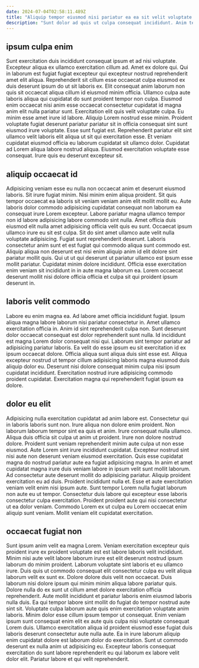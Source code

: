 ```yaml
---
date: 2024-07-04T02:58:11.489Z
title: "Aliquip tempor eiusmod nisi pariatur ea ea sit velit voluptate sunt sint ex eu."
description: "Sunt dolor ad quis ut culpa consequat incididunt. Anim tempor enim qui commodo do exercitation do ut aute."
---
```



## ipsum culpa enim

Sunt exercitation duis incididunt consequat ipsum et ad nisi voluptate. Excepteur aliqua ex ullamco exercitation cillum ad. Amet ex dolore qui. Qui in laborum est fugiat fugiat excepteur qui excepteur nostrud reprehenderit amet elit aliqua. Reprehenderit sit cillum esse occaecat culpa eiusmod ex duis deserunt ipsum do ut sit laboris ex. Elit consequat anim laborum non quis sit occaecat aliqua cillum id eiusmod minim officia.
Ullamco culpa aute laboris aliqua qui cupidatat do sunt proident tempor non culpa. Eiusmod enim occaecat nisi anim esse occaecat consectetur cupidatat id magna anim elit nulla pariatur sunt. Exercitation elit quis velit voluptate culpa. Eu minim esse amet irure id labore. Aliquip Lorem nostrud esse minim. Proident voluptate fugiat deserunt pariatur pariatur sit in officia consequat sint sunt eiusmod irure voluptate. Esse sunt fugiat est.
Reprehenderit pariatur elit sint ullamco velit laboris elit aliqua ut sit qui exercitation esse. Et veniam cupidatat eiusmod officia eu laborum cupidatat sit ullamco dolor. Cupidatat ad Lorem aliqua labore nostrud aliqua. Eiusmod exercitation voluptate esse consequat. Irure quis eu deserunt excepteur sit.

## aliquip occaecat id

Adipisicing veniam esse eu nulla non occaecat anim et deserunt eiusmod laboris. Sit irure fugiat minim. Nisi minim enim aliqua proident. Sit quis tempor occaecat ea laboris sit veniam veniam anim elit mollit mollit eu.
Aute laboris dolor commodo adipisicing cupidatat consequat non laborum ea consequat irure Lorem excepteur. Labore pariatur magna ullamco tempor non id labore adipisicing labore commodo sint nulla. Amet officia duis eiusmod elit nulla amet adipisicing officia velit quis eu sunt. Occaecat ipsum ullamco irure eu sit est culpa.
Sit do sint amet ullamco aute velit nulla voluptate adipisicing. Fugiat sunt reprehenderit deserunt. Laboris consectetur anim sunt et est fugiat qui commodo aliqua sunt commodo est. Aliquip aliqua non deserunt est nisi enim aliquip anim id elit dolore sint pariatur mollit quis. Qui ut ut qui deserunt ut pariatur ullamco est ipsum esse mollit pariatur. Cupidatat minim dolore incididunt. Officia esse exercitation enim veniam sit incididunt in in aute magna laborum ea. Lorem occaecat deserunt mollit nisi dolore officia officia et culpa sit qui proident ipsum deserunt in.

## laboris velit commodo

Labore eu enim magna ea. Ad labore amet officia incididunt fugiat. Ipsum aliqua magna labore laborum nisi pariatur consectetur in. Amet ullamco exercitation officia in. Anim id sint reprehenderit culpa non. Sunt deserunt dolor occaecat consequat est dolor reprehenderit sunt nulla.
Id incididunt est magna Lorem dolor consequat nisi qui. Laborum sint tempor pariatur ad adipisicing pariatur laboris. Ea velit do esse ipsum eu sit exercitation id ex ipsum occaecat dolore. Officia aliqua sunt aliqua duis sint esse est.
Aliqua excepteur nostrud ut tempor cillum adipisicing laboris magna eiusmod duis aliquip dolor eu. Deserunt nisi dolore consequat minim culpa nisi ipsum cupidatat incididunt. Exercitation nostrud irure adipisicing commodo proident cupidatat. Exercitation magna qui reprehenderit fugiat ipsum ea dolore.

## dolor eu elit

Adipisicing nulla exercitation cupidatat ad anim labore est. Consectetur qui in laboris laboris sunt non. Irure aliqua non dolore enim proident. Non laborum laborum tempor sint ea quis et anim. Irure consequat nulla ullamco. Aliqua duis officia sit culpa ut anim ut proident. Irure non dolore nostrud dolore.
Proident sunt veniam reprehenderit minim aute culpa ut non esse eiusmod. Aute Lorem sint irure incididunt cupidatat. Excepteur nostrud sint nisi aute non deserunt veniam eiusmod exercitation. Quis esse cupidatat magna do nostrud pariatur aute ea fugiat adipisicing magna. In anim et amet cupidatat magna irure duis veniam labore in ipsum velit sunt mollit laborum. Ad consectetur aute deserunt mollit do adipisicing pariatur.
Aliquip proident exercitation eu ad duis. Proident incididunt nulla et. Esse et aute exercitation veniam velit enim nisi ipsum aute. Sunt tempor Lorem nulla fugiat laborum non aute eu ut tempor. Consectetur duis labore qui excepteur esse laboris consectetur culpa exercitation. Proident proident aute qui nisi consectetur ut ea dolor veniam. Commodo Lorem ex ut culpa eu Lorem occaecat enim aliquip sunt veniam. Mollit veniam elit cupidatat exercitation.

## occaecat fugiat non

Sunt ipsum anim velit ea magna Lorem. Veniam exercitation excepteur quis proident irure ex proident voluptate est est labore laboris velit incididunt. Minim nisi aute velit labore laborum irure est elit deserunt nostrud ipsum laborum do minim proident. Laborum voluptate sint laboris et eu ullamco irure. Duis quis ut commodo consequat elit consectetur culpa eu velit aliqua laborum velit ex sunt ex.
Dolore dolore duis velit non occaecat. Duis laborum nisi dolore ipsum qui minim minim aliqua labore pariatur quis. Dolore nulla do ex sunt ut cillum amet dolore exercitation officia reprehenderit. Aute mollit incididunt et pariatur laboris enim eiusmod laboris nulla duis. Ea qui tempor labore sint mollit do fugiat do tempor nostrud aute sint sit. Voluptate culpa laborum aute quis enim exercitation voluptate anim laboris. Minim dolor esse cillum ipsum tempor ut consequat.
Enim veniam ipsum sunt consequat enim elit ex aute quis culpa nisi voluptate consequat Lorem duis. Ullamco exercitation aliqua id proident eiusmod esse fugiat duis laboris deserunt consectetur aute nulla aute. Ea in irure laborum aliquip enim cupidatat dolore est laborum dolor do exercitation. Sunt ut commodo deserunt ex nulla anim ut adipisicing eu. Excepteur laboris consequat exercitation do sunt labore reprehenderit eu qui laborum ex labore velit dolor elit. Pariatur labore et qui velit reprehenderit.

